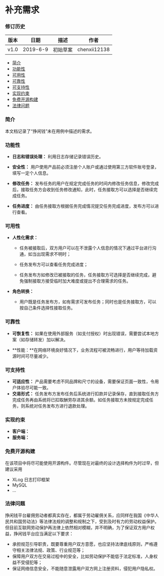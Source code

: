 # 补充需求

### 修订历史

| 版本 | 日期     | 描述     | 作者         |
| ---- | -------- | -------- | ------------ |
| v1.0 | 2019-6-9 | 初始草案 | chenxii12138 |

- [简介](https://github.com/sysu-abi/docs/blob/master/6.6%20Supplementary%20Requirements.md#%E7%AE%80%E4%BB%8B)
- [功能性](https://github.com/sysu-abi/docs/blob/master/6.6%20Supplementary%20Requirements.md#%E5%8A%9F%E8%83%BD%E6%80%A7)
- [可用性](https://github.com/sysu-abi/docs/blob/master/6.6%20Supplementary%20Requirements.md#%E5%8F%AF%E7%94%A8%E6%80%A7)
- [可靠性](https://github.com/sysu-abi/docs/blob/master/6.6%20Supplementary%20Requirements.md#%E5%8F%AF%E9%9D%A0%E6%80%A7)
- [可支持性](https://github.com/sysu-abi/docs/blob/master/6.6%20Supplementary%20Requirements.md#%E5%8F%AF%E6%94%AF%E6%8C%81%E6%80%A7)
- [实现约束](https://github.com/sysu-abi/docs/blob/master/6.6%20Supplementary%20Requirements.md#%E5%AE%9E%E7%8E%B0%E7%BA%A6%E6%9D%9F)
- [免费开源构建](https://github.com/sysu-abi/docs/blob/master/6.6%20Supplementary%20Requirements.md#%E5%85%8D%E8%B4%B9%E5%BC%80%E6%BA%90%E6%9E%84%E5%BB%BA)
- [法律问题](https://github.com/sysu-abi/docs/blob/master/6.6%20Supplementary%20Requirements.md#%E6%B3%95%E5%BE%8B%E9%97%AE%E9%A2%98)

### 简介

本文档记录了“挣闲钱”未在用例中描述的需求。

### 功能性

- **日志和错误处理：** 利用日志存储记录错误历史。

- **安全性：** 用户使用产品前必须注册个人账户或通过使用第三方软件账号登录，填写一定个人信息。
- **修改任务：** 发布任务的用户在规定完成任务的时间内修改任务信息，修改完成后，接取任务方会收到任务修改通知，此时，任务接取方可以选择是否继续完成任务。
- **任务进度：** 由任务接取方根据任务完成情况提交任务完成进度，发布方可以进行查看。

### 可用性

- **人性化需求：**

  -  任务被接取后，双方用户可以在不泄露个人信息的情况下通过平台进行沟通，如当出现需求不明时；

  - 任务发布方可以查看任务完成进度；

  - 任务发布方如修改已被接取的任务，任务接取方可选择是否继续完成，避免强制接取方接受临时加大难度或提出不合理需求的任务。

- **角色转换：**
  - 用户既是任务发布方，如有需求可发布任务；同时也是任务接取方，可以按自己条件选择性接取任务。

### 可靠性

- **可恢复性：** 如果在使用外部服务（如支付授权）时出现错误，需要尝试本地方案（如存储转发）加以解决。

- **性能：**在网络环境良好情况下，业务流程可被流畅进行，用户等待加载资源时间可尽量减少。

### 可支持性

- **可适应性：** 产品需要考虑不同品牌和尺寸的设备，需要保证页面一致性，令用户体验尽可能一致。
- **交易形式：** 任务发布方发布任务后系统进行扣款并记录保存，直到接取任务方完成任务再由系统将已扣取酬劳存进其余额。如任务接取方未按规定完成任务，则系统对任务发布方进行退款处理。

### 实现约束

- **客户端：**
- **服务端：**

### 免费开源构建

在该项目中将尽可能使用开源构件。尽管现在对最终的设计选择构件为时过早，但建议采用

- XLog 日志打印框架
- MySQL
- …

### 法律问题

挣闲钱平台雇佣劳动者都真实存在，都属于劳动雇佣关系，应同样在我国《中华人民共和国劳动法》等法律法规的调整和规制之下，受到及时有力的劳动权益保护。但目前互联网劳动保护再法律上依然相对模糊，并不明确，为了保证双方用户权益，挣闲钱平台应当满足以下要求：

- 承担规范引导职责，既要尊重用户双方意愿，也应坚持法律底线原则，严格遵守相关法律法规、政策、行业规范等；
- 保障用户双方在交易过程中的安全，比如劳动保护不能低于法定标准，人身权益不受侵犯等；
- 保证网络信息安全，不能随意泄露用户双方网上注册资料，侵犯用户隐私权。



